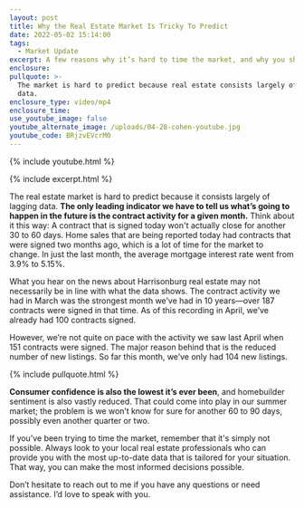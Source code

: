 ```yaml
---
layout: post
title: Why the Real Estate Market Is Tricky To Predict
date: 2022-05-02 15:14:00
tags:
  - Market Update
excerpt: A few reasons why it’s hard to time the market, and why you shouldn’t try.
enclosure:
pullquote: >-
  The market is hard to predict because real estate consists largely of lagging
  data. 
enclosure_type: video/mp4
enclosure_time:
use_youtube_image: false
youtube_alternate_image: /uploads/04-28-cohen-youtube.jpg
youtube_code: BRjzvEVcrM0
---
```

{% include youtube.html %}

{% include excerpt.html %}

The real estate market is hard to predict because it consists largely of lagging data. **The only leading indicator we have to tell us what’s going to happen in the future is the contract activity for a given month.** Think about it this way: A contract that is signed today won't actually close for another 30 to 60 days. Home sales that are being reported today had contracts that were signed two months ago, which is a lot of time for the market to change. In just the last month, the average mortgage interest rate went from 3.9% to 5.15%.

What you hear on the news about Harrisonburg real estate may not necessarily be in line with what the data shows. The contract activity we had in March was the strongest month we’ve had in 10 years—over 187 contracts were signed in that time. As of this recording in April, we’ve already had 100 contracts signed.

However, we’re not quite on pace with the activity we saw last April when 151 contracts were signed. The major reason behind that is the reduced number of new listings. So far this month, we’ve only had 104 new listings.

{% include pullquote.html %}

**Consumer confidence is also the lowest it’s ever been**, and homebuilder sentiment is also vastly reduced. That could come into play in our summer market; the problem is we won’t know for sure for another 60 to 90 days, possibly even another quarter or two.

If you’ve been trying to time the market, remember that it's simply not possible. Always look to your local real estate professionals who can provide you with the most up-to-date data that is tailored for your situation.&nbsp; That way, you can make the most informed decisions possible.

Don’t hesitate to reach out to me if you have any questions or need assistance. I’d love to speak with you.
